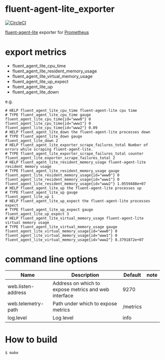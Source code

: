 # fluent-agent-lite_exporter

[![CircleCI](https://circleci.com/gh/matsumana/fluent-agent-lite_exporter/tree/master.svg?style=shield)](https://circleci.com/gh/matsumana/fluent-agent-lite_exporter/tree/master)

[fluent-agent-lite](https://github.com/tagomoris/fluent-agent-lite) exporter for [Prometheus](https://prometheus.io/)

# export metrics

- fluent_agent_lite_cpu_time
- fluent_agent_lite_resident_memory_usage
- fluent_agent_lite_virtual_memory_usage
- fluent_agent_lite_up_expect
- fluent_agent_lite_up
- fluent_agent_lite_down

e.g.

```
# HELP fluent_agent_lite_cpu_time fluent-agent-lite cpu time
# TYPE fluent_agent_lite_cpu_time gauge
fluent_agent_lite_cpu_time{id="www0"} 0
fluent_agent_lite_cpu_time{id="www1"} 0
fluent_agent_lite_cpu_time{id="www2"} 0.09
# HELP fluent_agent_lite_down the fluent-agent-lite processes down
# TYPE fluent_agent_lite_down gauge
fluent_agent_lite_down 2
# HELP fluent_agent_lite_exporter_scrape_failures_total Number of errors while scraping fluent-agent-lite.
# TYPE fluent_agent_lite_exporter_scrape_failures_total counter
fluent_agent_lite_exporter_scrape_failures_total 2
# HELP fluent_agent_lite_resident_memory_usage fluent-agent-lite resident memory usage
# TYPE fluent_agent_lite_resident_memory_usage gauge
fluent_agent_lite_resident_memory_usage{id="www0"} 0
fluent_agent_lite_resident_memory_usage{id="www1"} 0
fluent_agent_lite_resident_memory_usage{id="www2"} 1.0559488e+07
# HELP fluent_agent_lite_up the fluent-agent-lite processes up
# TYPE fluent_agent_lite_up gauge
fluent_agent_lite_up 1
# HELP fluent_agent_lite_up_expect the fluent-agent-lite processes expect
# TYPE fluent_agent_lite_up_expect gauge
fluent_agent_lite_up_expect 3
# HELP fluent_agent_lite_virtual_memory_usage fluent-agent-lite virtual memory usage
# TYPE fluent_agent_lite_virtual_memory_usage gauge
fluent_agent_lite_virtual_memory_usage{id="www0"} 0
fluent_agent_lite_virtual_memory_usage{id="www1"} 0
fluent_agent_lite_virtual_memory_usage{id="www2"} 8.3791872e+07
```

# command line options

Name     | Description | Default | note
---------|-------------|----|----
web.listen-address | Address on which to expose metrics and web interface | 9270 |
web.telemetry-path | Path under which to expose metrics | /metrics |
log.level | Log level | info |

# How to build

```
$ make
```
